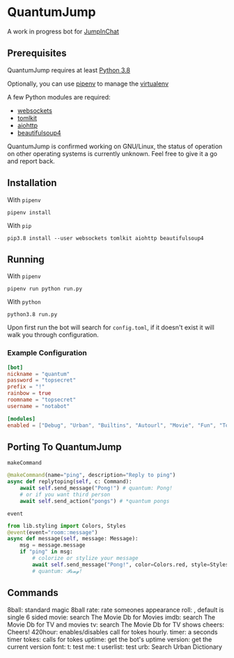 # QuantumJump
A work in progress bot for [JumpInChat](https://jumpin.chat)

## Prerequisites
QuantumJump requires at least [Python 3.8](https://www.python.org/downloads/release/python-380/)

Optionally, you can use [pipenv](https://pipenv.readthedocs.io/en/latest/) to manage the 
[virtualenv](https://virtualenv.pypa.io/en/stable/)

A few Python modules are required:
- [websockets](https://github.com/aaugustin/websockets)
- [tomlkit](https://github.com/sdispater/tomlkit)
- [aiohttp](https://github.com/aio-libs/aiohttp/)
- [beautifulsoup4](https://code.launchpad.net/beautifulsoup)

QuantumJump is confirmed working on GNU/Linux, the status of operation on other operating systems is currently unknown.
Feel free to give it a go and report back.

## Installation
With `pipenv`
```
pipenv install
```
With `pip`
```
pip3.8 install --user websockets tomlkit aiohttp beautifulsoup4
```

## Running
With `pipenv`
```
pipenv run python run.py
```
With `python`
```
python3.8 run.py
```
Upon first run the bot will search for `config.toml`, if it doesn't exist it will walk you through configuration.


### Example Configuration
```toml
[bot]
nickname = "quantum"
password = "topsecret"
prefix = "!"
rainbow = true
roomname = "topsecret"
username = "notabot"

[modules]
enabled = ["Debug", "Urban", "Builtins", "Autourl", "Movie", "Fun", "Tokes"]
```

## Porting To QuantumJump
`makeCommand`
```py
@makeCommand(name="ping", description="Reply to ping")
async def replytoping(self, c: Command):
    await self.send_message("Pong!") # quantum: Pong!
    # or if you want third person
    await self.send_action("pongs") # *quantum pongs
```

`event`
```py
from lib.styling import Colors, Styles
@event(event="room::message")
async def message(self, message: Message):
    msg = message.message
    if "ping" in msg:
        # colorize or stylize your message
        await self.send_message("Pong!", color=Colors.red, style=Styles.script)
        # quantum: 𝓟𝓸𝓷𝓰! 
```

## Commands
8ball: <query> standard magic 8ball
rate: <user> rate someones appearance
roll: <sides> <dice>, default is single 6 sided
movie: <query> search The Movie Db for Movies
imdb: <query> search The Movie Db for TV and movies
tv: <query> search The Movie Db for TV shows
cheers: Cheers!
420hour: enables/disables call for tokes hourly.
timer: a seconds timer 
tokes: <int> calls for tokes
uptime: get the bot's uptime
version: get the current version
font: 
t: test
me: t
userlist: test
urb: Search Urban Dictionary
